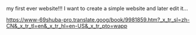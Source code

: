  my first ever website!!!
I want to create a simple website and later edit it... 




https://www-69shuba-pro.translate.goog/book/9981859.htm?_x_tr_sl=zh-CN&_x_tr_tl=en&_x_tr_hl=en-US&_x_tr_pto=wapp
